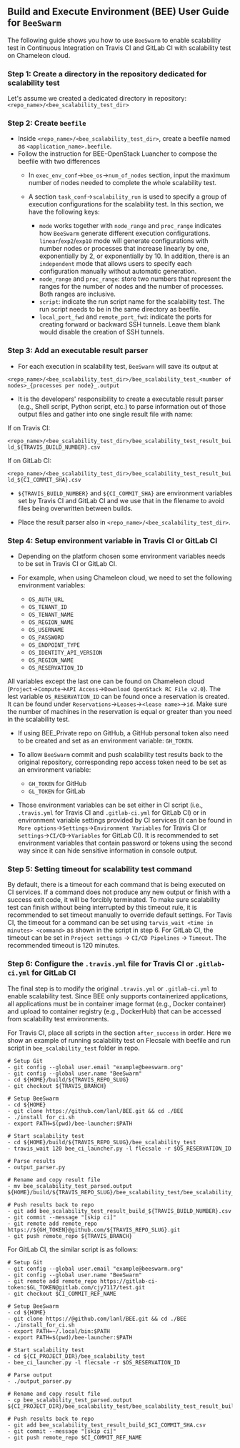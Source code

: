 ## Build and Execute Environment (BEE) User Guide for `BeeSwarm`

The following guide shows you how to use `BeeSwarm` to enable scalability test in Continuous Integration on Travis CI and GitLab CI with scalability test on Chameleon cloud. 

### Step 1: Create a directory in the repository dedicated for scalability test
Let's assume we created a dedicated directory in repository: `<repo_name>/<bee_scalability_test_dir>`

### Step 2: Create `beefile`
* Inside `<repo_name>/<bee_scalability_test_dir>`, create a beefile named as `<application_name>.beefile`. 
* Follow the instruction for BEE-OpenStack Luancher to compose the beefile with two differences
    *  In `exec_env_conf`->`bee_os`->`num_of_nodes` section, input the maximum number of nodes needed to complete the whole scalability test.

    *  A section `task_conf`->`scalability_run` is used to specify a group of execution configurations for the scalability test. In this section, we have the following keys:
        *  `mode` works together with `node_range` and `proc_range` indicates how `BeeSwarm` generate different execution configurations. `linear`/`exp2`/`exp10` mode will generate configurations with number nodes or processes that increase linearly by one, exponentially by 2, or exponentially by 10. In addition, there is an `independent` mode that allows users to specify each configuration manually without automatic generation.
        *  `node_range` and `proc_range`: store two numbers that represent the ranges for the number of nodes and the number of processes. Both ranges are inclusive.
        *  `script`: indicate the run script name for the scalability test. The run script needs to be in the same directory as beefile.
        *  `local_port_fwd` and `remote_port_fwd`: indicate the ports for creating forward or backward SSH tunnels. Leave them blank would disable the creation of SSH tunnels.

### Step 3: Add an executable result parser

* For each execution in scalability test, `BeeSwarn` will save its output at 

```<repo_name>/<bee_scalability_test_dir>/bee_scalability_test_<number of nodes>_{processes per node}_.output``` 

* It is the developers' responsibility to create a executable result parser (e.g., Shell script, Python script, etc.) to parse information out of those output files and gather into one single result file with name: 

If on Travis CI:

```<repo_name>/<bee_scalability_test_dir>/bee_scalability_test_result_build_${TRAVIS_BUILD_NUMBER}.csv```

If on GitLab CI:

```<repo_name>/<bee_scalability_test_dir>/bee_scalability_test_result_build_${CI_COMMIT_SHA}.csv```

* `${TRAVIS_BUILD_NUMBER}` and `${CI_COMMIT_SHA}` are environment variables set by Travis CI and GitLab CI and we use that in the filename to avoid files being overwritten between builds.

* Place the result parser also in `<repo_name>/<bee_scalability_test_dir>`.

### Step 4: Setup environment variable in Travis CI or GitLab CI

* Depending on the platform chosen some environment variables needs to be set in Travis CI or GitLab CI.

* For example, when using Chameleon cloud, we need to set the following environment variables:
    * `OS_AUTH_URL`
    * `OS_TENANT_ID`
    * `OS_TENANT_NAME`
    * `OS_REGION_NAME`
    * `OS_USERNAME`
    * `OS_PASSWORD`
    * `OS_ENDPOINT_TYPE`
    * `OS_IDENTITY_API_VERSION`
    * `OS_REGION_NAME`
    * `OS_RESERVATION_ID`
    
All variables except the last one can be found on Chameleon cloud (`Project`->`Compute`->`API Access`->`Download OpenStack RC File v2.0`). The lest variable `OS_RESERVATION_ID` can be found once a reservation is created. It can be found under `Reservations`->`Leases`->`<lease name>`->`id`. Make sure the number of machines in the reservation is equal or greater than you need in the scalability test.

* If using BEE_Private repo on GitHub, a GitHub personal token also need to be created and set as an environment variable: `GH_TOKEN`.

* To allow `BeeSwarm` commit and push scalability test results back to the original repository, corresponding repo access token need to be set as an environment variable:
    * `GH_TOKEN` for GitHub
    * `GL_TOKEN` for GitLab
    
* Those environment variables can be set either in CI script (i.e., `.travis.yml` for Travis CI and `.gitlab-ci.yml` for GitLab CI) or in environment variable settings provided by CI services (it can be found in `More options`->`Settings`->`Environment Variables` for Travis CI or `settings`->`CI/CD`->`Variables` for GitLab CI). It is recommended to set environment variables that contain password or tokens using the second way since it can hide sensitive information in console output.


### Step 5: Setting timeout for scalability test command
By default, there is a timeout for each command that is being executed on CI services. If a command does not produce any new output or finish with a success exit code, it will be forcibly terminated. To make sure scalability test can finish without being interrupted by this timeout rule, it is recommended to set timeout manually to override default settings. For Tavis CI, the timeout for a command can be set using `tarvis_wait <time in minutes> <command>` as shown in the script in step 6. For GitLab CI, the timeout can be set in `Project settings` -> `CI/CD Pipelines` -> `Timeout`. The recommended timeout is 120 minutes.



### Step 6: Configure the `.travis.yml` file for Travis CI or `.gitlab-ci.yml` for GitLab CI
The final step is to modify the original `.travis.yml` or `.gitlab-ci.yml` to enable scalability test. Since BEE only supports containerized applications, all applications must be in container image format (e.g., Docker container) and upload to container registry (e.g., DockerHub) that can be accessed from scalability test environments. 

For Travis CI, place all scripts in the section `after_success` in order. Here we show an example of running scalability test on Flecsale with beefile and run script in `bee_scalability_test` folder in repo.

```
# Setup Git
- git config --global user.email "example@beeswarm.org"
- git config --global user.name "BeeSwarm"
- cd ${HOME}/build/${TRAVIS_REPO_SLUG}
- git checkout ${TRAVIS_BRANCH}
 
# Setup BeeSwarm
- cd ${HOME}
- git clone https://github.com/lanl/BEE.git && cd ./BEE
- ./install_for_ci.sh  
- export PATH=$(pwd)/bee-launcher:$PATH

# Start scalability test
- cd ${HOME}/build/${TRAVIS_REPO_SLUG}/bee_scalability_test
- travis_wait 120 bee_ci_launcher.py -l flecsale -r $OS_RESERVATION_ID

# Parse results
- output_parser.py

# Rename and copy result file
- mv bee_scalability_test_parsed.output ${HOME}/build/${TRAVIS_REPO_SLUG}/bee_scalability_test/bee_scalability_test_result_build_${TRAVIS_BUILD_NUMBER}.csv

# Push results back to repo
- git add bee_scalability_test_result_build_${TRAVIS_BUILD_NUMBER}.csv
- git commit --message "[skip ci]"
- git remote add remote_repo https://${GH_TOKEN}@github.com/${TRAVIS_REPO_SLUG}.git
- git push remote_repo ${TRAVIS_BRANCH} 
```

For GitLab CI, the similar script is as follows:

```
# Setup Git 
- git config --global user.email "example@beeswarm.org"
- git config --global user.name "BeeSwarm"
- git remote add remote_repo https://gitlab-ci-token:$GL_TOKEN@gitlab.com/cjy7117/test.git
- git checkout $CI_COMMIT_REF_NAME

# Setup BeeSwarm
- cd ${HOME}
- git clone https://@github.com/lanl/BEE.git && cd ./BEE
- ./install_for_ci.sh
- export PATH=~/.local/bin:$PATH
- export PATH=$(pwd)/bee-launcher:$PATH
    
# Start scalability test
- cd ${CI_PROJECT_DIR}/bee_scalability_test
- bee_ci_launcher.py -l flecsale -r $OS_RESERVATION_ID
     
# Parse output     
- ./output_parser.py

# Rename and copy result file
- cp bee_scalability_test_parsed.output ${CI_PROJECT_DIR}/bee_scalability_test/bee_scalability_test_result_build_${CI_COMMIT_SHA}.csv

# Push results back to repo
- git add bee_scalability_test_result_build_$CI_COMMIT_SHA.csv
- git commit --message "[skip ci]"
- git push remote_repo $CI_COMMIT_REF_NAME

```
